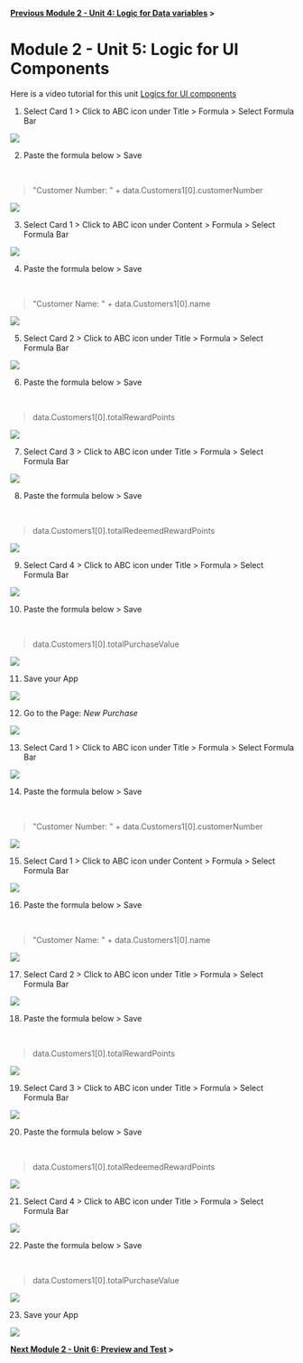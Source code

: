 **[Previous Module 2 - Unit 4: Logic for Data variables](./252-4_Logic_for_Data_Variables.md) >**

# Module 2 - Unit 5: Logic for UI Components  



Here is a video tutorial for this unit <a href="https://video.sap.com/media/t/1_91xqa952">Logics for UI components</a>

1. Select Card 1 > Click to ABC icon under Title > Formula > Select Formula Bar

![](./Images/252-5_Screenshot_161.png)

2. Paste the formula below > Save

<br>

>"Customer Number: " + data.Customers1[0].customerNumber

![](./Images/252-5_Screenshot_162.png)

3. Select Card 1 > Click to ABC icon under Content > Formula > Select Formula Bar

![](./Images/252-5_Screenshot_163.png)

4. Paste the formula below > Save

<br>

>"Customer Name: " + data.Customers1[0].name

![](./Images/252-5_Screenshot_164.png)

5.  Select Card 2 > Click to ABC icon under Title > Formula > Select Formula Bar

![](./Images/252-5_Screenshot_165.png)

6. Paste the formula below > Save

<br>

>data.Customers1[0].totalRewardPoints

![](./Images/252-5_Screenshot_166.png)

7. Select Card 3 > Click to ABC icon under Title > Formula > Select Formula Bar

![](./Images/252-5_Screenshot_167.png)

8. Paste the formula below > Save

<br>

>data.Customers1[0].totalRedeemedRewardPoints

![](./Images/252-5_Screenshot_168.png)


9. Select Card 4 > Click to ABC icon under Title > Formula > Select Formula Bar

![](./Images/252-5_Screenshot_169.png)

10. Paste the formula below > Save

<br>

>data.Customers1[0].totalPurchaseValue

![](./Images/252-5_Screenshot_170.png)

11. Save your App 

![](./Images/252-5_Screenshot_171.png)

12. Go to the Page: *New Purchase*

![](./Images/252-5_Screenshot_172.png)

13. Select Card 1 > Click to ABC icon under Title > Formula > Select Formula Bar

![](./Images/252-5_Screenshot_173.png)

14. Paste the formula below > Save

<br>

>"Customer Number: " + data.Customers1[0].customerNumber

![](./Images/252-5_Screenshot_174.png)

15.  Select Card 1 > Click to ABC icon under Content > Formula > Select Formula Bar

![](./Images/252-5_Screenshot_175.png)

16. Paste the formula below > Save

<br>

>"Customer Name: " + data.Customers1[0].name

![](./Images/252-5_Screenshot_176.png)

17.  Select Card 2 > Click to ABC icon under Title > Formula > Select Formula Bar

![](./Images/252-5_Screenshot_177.png)

18. Paste the formula below > Save

<br>

>data.Customers1[0].totalRewardPoints

![](./Images/252-5_Screenshot_178.png)

19. Select Card 3 > Click to ABC icon under Title > Formula > Select Formula Bar

![](./Images/252-5_Screenshot_179.png)

20. Paste the formula below > Save

<br>

>data.Customers1[0].totalRedeemedRewardPoints

![](./Images/252-5_Screenshot_180.png)


21. Select Card 4 > Click to ABC icon under Title > Formula > Select Formula Bar

![](./Images/252-5_Screenshot_181.png)

22. Paste the formula below > Save

<br>

>data.Customers1[0].totalPurchaseValue

![](./Images/252-5_Screenshot_182.png)

23. Save your App 

![](./Images/252-5_Screenshot_183.png)


**[Next Module 2 - Unit 6: Preview and Test](./252-6_Preview_and_Test.md) >**
